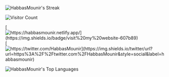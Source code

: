 ![HabbasMounir's Streak](https://github-readme-streak-stats.herokuapp.com/?user=HabbasMounir&theme=blueberry&hide_border=true)


![Visitor Count](https://profile-counter.glitch.me/HabbasMounir/count.svg)

[
![https://habbasmounir.netlify.app/](https://img.shields.io/badge/visit%20my%20website-607b89)
](https://habbasmounir.netlify.app)
[
![https://twitter.com/HabbasMounir](https://img.shields.io/twitter/url?url=https%3A%2F%2Ftwitter.com%2FHabbasMounir&style=social&label=habbasmounir)
](https://twitter.com/HabbasMounir )

![HabbasMounir's Top Languages](https://github-readme-stats.vercel.app/api/top-langs/?username=HabbasMounir&theme=blueberry&show_icons=true&hide_border=true&layout=compact)

<!--
![HabbasMounir's Stats](https://github-readme-stats.vercel.app/api?username=HabbasMounir&theme=blueberry&show_icons=true&hide_border=true&count_private=true)

-->
